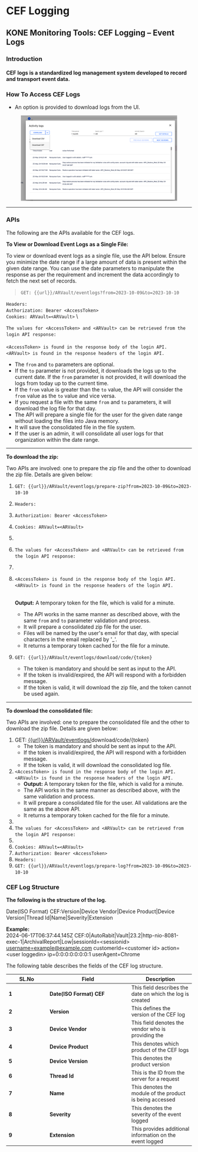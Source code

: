 # CEF Logging

## KONE Monitoring Tools: CEF Logging – Event Logs <a href="#introduction" id="introduction"></a>

### Introduction <a href="#introduction" id="introduction"></a>

#### CEF logs is a standardized log management system developed to record and transport event data.  <a href="#cef-logs-is-a-standardized-log-management-system-developed-to-record-and-transport-the-event-data" id="cef-logs-is-a-standardized-log-management-system-developed-to-record-and-transport-the-event-data"></a>

### How To Access CEF Logs <a href="#how-to-access-cef-logs" id="how-to-access-cef-logs"></a>

* An option is provided to download logs from the UI.

<figure><img src="../../../../.gitbook/assets/image (568).png" alt=""><figcaption></figcaption></figure>

***

### APIs <a href="#apis" id="apis"></a>

The following are the APIs available for the CEF logs.

**To View or Download Event Logs as a Single File:**

To view or download event logs as a single file, use the API below. Ensure you minimize the date range if a large amount of data is present within the given date range. You can use the date parameters to manipulate the response as per the requirement and increment the data accordingly to fetch the next set of records.

> `GET: {{url}}/ARVault/eventlogs?from=2023-10-09&to=2023-10-10`

`Headers:` \
`Authorization: Bearer <AccessToken>` \
`Cookies: ARVault=<ARVault>` \


`The values for <AccessToken> and <ARVault> can be retrieved from the login API response:` \
\
`<AccessToken> is found in the response body of the login API. <ARVault> is found in the response headers of the login API.`

* The `from` and `to` parameters are optional.
* If the `to` parameter is not provided, it downloads the logs up to the current date. If the `from` parameter is not provided, it will download the logs from today up to the current time.
* If the `from` value is greater than the `to` value, the API will consider the `from` value as the `to` value and vice versa.
* If you request a file with the same `from` and `to` parameters, it will download the log file for that day.
* The API will prepare a single file for the user for the given date range without loading the files into Java memory.
* It will save the consolidated file in the file system.
* If the user is an admin, it will consolidate all user logs for that organization within the date range.

***

**To download the zip:**

Two APIs are involved: one to prepare the zip file and the other to download the zip file. Details are given below:

1. `GET: {{url}}/ARVault/eventlogs/prepare-zip?from=2023-10-09&to=2023-10-10`
2. `Headers:`&#x20;
3. `Authorization: Bearer <AccessToken>`&#x20;
4. `Cookies: ARVault=<ARVault>`&#x20;
5.
6. `The values for <AccessToken> and <ARVault> can be retrieved from the login API response:`&#x20;
7.
8.  `<AccessToken> is found in the response body of the login API.` \
    `<ARVault> is found in the response headers of the login API.`

    \
    **Output:** A temporary token for the file, which is valid for a minute.

    * The API works in the same manner as described above, with the same `from` and `to` parameter validation and process.
    * It will prepare a consolidated zip file for the user.
    * Files will be named by the user's email for that day, with special characters in the email replaced by '\_'.
    * It returns a temporary token cached for the file for a minute.
9. `GET: {{url}}/ARVault/eventlogs/download/code/{token}`
   * The token is mandatory and should be sent as input to the API.
   * If the token is invalid/expired, the API will respond with a forbidden message.
   * If the token is valid, it will download the zip file, and the token cannot be used again.

***

**To download the consolidated file:**

Two APIs are involved: one to prepare the consolidated file and the other to download the zip file. Details are given below:

1. GET: [\{{url\}}/ARVault/eventlogs/](http://localhost:8080/ARVault/eventlogs?from=2023-10-09\&to2023-10-10)download/code/{token}
   * The token is mandatory and should be sent as input to the API.
   * If the token is invalid/expired, the API will respond with a forbidden message.
   * If the token is valid, it will download the consolidated log file.
2. `<AccessToken> is found in the response body of the login API.` \
   `<ARVault> is found in the response headers of the login API.`
   * **Output:** A temporary token for the file, which is valid for a minute.
   * The API works in the same manner as described above, with the same validation and process.
   * It will prepare a consolidated file for the user. All validations are the same as the above API.
   * It returns a temporary token cached for the file for a minute.
3.
4. `The values for <AccessToken> and <ARVault> can be retrieved from the login API response:`&#x20;
5.
6. `Cookies: ARVault=<ARVault>`&#x20;
7. `Authorization: Bearer <AccessToken>`&#x20;
8. `Headers:`&#x20;
9. `GET: {{url}}/ARVault/eventlogs/prepare-log?from=2023-10-09&to=2023-10-10`

&#x20;

### CEF Log Structure <a href="#cef-log-structure" id="cef-log-structure"></a>

**The following is the structure of the log.**

Date(ISO Format) CEF:Version|Device Vendor|Device Product|Device Version|Thread Id|Name|Severity|Extension

**Example:**\
2024-06-17T06:37:44.145Z CEF:0|AutoRabit|Vault|23.2|http-nio-8081-exec-1|ArchivalReport|Low|sessionId=\<sessionid> [username=example@example.com](mailto:username=asha@wish.com) customerId=\<customer id> action=\<user loggedin> ip=0:0:0:0:0:0:0:1 userAgent=Chrome

The following table describes the fields of the CEF log structure.

<table><thead><tr><th width="97">SL.No</th><th width="208">Field</th><th>Description</th></tr></thead><tbody><tr><td><strong>1</strong></td><td><strong>Date(ISO Format) CEF</strong></td><td>This field describes the date on which the log is created</td></tr><tr><td><strong>2</strong></td><td><strong>Version</strong></td><td>This defines the version of the CEF log</td></tr><tr><td><strong>3</strong></td><td><strong>Device Vendor</strong></td><td>This field denotes the vendor who is providing the</td></tr><tr><td><strong>4</strong></td><td><strong>Device Product</strong></td><td>This denotes which product of the CEF logs</td></tr><tr><td><strong>5</strong></td><td><strong>Device Version</strong></td><td>This denotes the product version</td></tr><tr><td><strong>6</strong></td><td><strong>Thread Id</strong></td><td>This is the ID from the server for a request</td></tr><tr><td><strong>7</strong></td><td><strong>Name</strong></td><td>This denotes the module of the product is being accessed</td></tr><tr><td><strong>8</strong></td><td><strong>Severity</strong></td><td>This denotes the severity of the event logged</td></tr><tr><td><strong>9</strong></td><td><strong>Extension</strong></td><td>This provides additional information on the event logged</td></tr></tbody></table>

&#x20;
